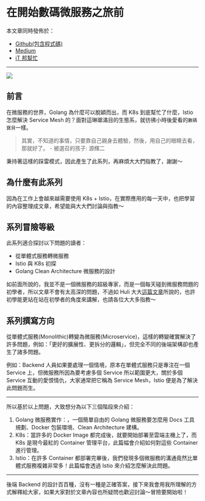 # 在開始數碼微服務之旅前

本文章同時發佈於：

- [Github(包含程式碼)](https://github.com/superj80820/2020-ithelp-contest/blob/master/DAY01)
- [Medium]()
- [iT 邦幫忙]()

---

![](https://i.imgur.com/aLFTBaq.png)

## 前言

在微服務的世界，Golang 為什麼可以脫穎而出，而 K8s 到底幫忙了什麼，Istio 怎麼解決 Service Mesh 的？面對這琳瑯滿目的生態系，就彷彿小時後愛看的`數碼寶貝`一樣。

> 其實，不知道的事情，只要靠自己親身去體驗，然後，用自己的眼睛去看，那就好了。 - 被選召的孩子: 源輝二

秉持著這樣的踩雷模式，因此產生了此系列，再麻煩大大們指教了，謝謝～

## 為什麼有此系列

因為在工作上會越來越需要使用 K8s + Istio，在實際應用的每一天中，也把學習的內容整理成文章，希望能與大大們討論與指教～

## 系列冒險等級

此系列適合探討以下問題的讀者：

- 從單體式服務轉微服務
- Istio 與 K8s 初探
- Golang Clean Architecture 微服務的設計

如前面所說的，我並不是一個微服務的超級專家，而是一個每天碰到微服務問題的初學者，所以文章不會有太高深的問題，不過如 Huli 大大[這篇文章](https://medium.com/hulis-blog/why-blogging-ab77fd8c6ffa)所說的，也許初學能更站在站在初學者的角度來講解，也請各位大大多指教～

## 系列撰寫方向

從單體式服務(Monolithic)轉變為微服務(Microservice)，這樣的轉變確實解決了許多問題，例如：「更好的擴展性、更拆分的邏輯」，但完全不同的後端架構卻也產生了諸多問題。

例如：Backend 人員如果要處理一個情境，原本在單體式服務只是專注在一個 Service 上，但微服務所因為要考慮多個 Service 所以範圍更大，關於多個 Service 互動的愛恨情仇，大家通常把它稱為 Service Mesh，Istio 便是為了解決此問題而生。

---

所以基於以上問題，大致想分為以下三個階段來介紹：

1. Golang 微服務實作：，一個簡單自由的 Golang 微服務要怎麼用 Docs 工具規劃、Docker 包裝環境、Clean Architecture 建構。
2. K8s：當許多的 Docker Image 都完成後，就要開始部署至雲端主機上了，而 K8s 是現今最紅的 Container 管理平台，此篇幅會介紹如何對這些 Container 進行管理。
3. Istio：在許多 Container 都部署完畢後，我們發現多個微服務的溝通竟然比單體式服務複雜非常多！此篇幅會透過 Istio 來介紹怎麼解決此問題。

---

後端 Backend 的設計百百種，沒有一種是正確答案，接下來我會用我所理解的方式解釋給大家，如果大家對於文章內容也所疑問也歡迎討論～冒險要開始啦！
